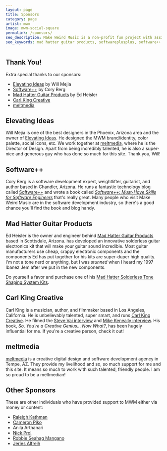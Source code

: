 ```yaml
---
layout: page
title: Sponsors
category: page
artist: mwm
image: mwm-social-square
permalink: /sponsors/
seo_description: Make Weird Music is a non-profit fun project with assistant from great sponsors!
seo_keywords: mad hatter guitar products, softwareplusplus, software++
---
```

## Thank You!

Extra special thanks to our sponsors:

* [Elevating Ideas](http://elevatingideas.com) by Will Mejia
* [Software++](http://softwareplusplus.com) by Cory Berg
* [Mad Hatter Guitar Products](http://madhatterguitarproducts.com) by Ed Heisler
* [Carl King Creative](http://carlkingdom.com)
* [meltmedia](http://meltmedia.com)

## Elevating Ideas

Will Mejia is one of the best designers in the Phoenix, Arizona area and the owner of [Elevating Ideas](http://elevatingideas.com). He designed the MWM brand/identity, color palette, social icons, etc. We work together at [meltmedia](http://meltmedia.com), where he is the Director of Design. Apart from being incredibly talented, he is also a super-nice and generous guy who has done so much for this site. Thank you, Will!

## Software++

Cory Berg is a software development expert, weightlifter, guitarist, and author based in Chandler, Arizona. He runs a fantastic technology blog called [Software++](http://softwareplusplus.com) and wrote a book called *[Software++: Must-Have Skills for Software Engineers](http://www.amazon.com/Software-Must-Have-Skills-Engineers-ebook/dp/B00U4ZRQC6/)* that's really great. Many people who visit Make Weird Music are in the software development industry, so there's a good chance you'll find the book and blog handy.

## Mad Hatter Guitar Products

Ed Heisler is the owner and engineer behind [Mad Hatter Guitar Products](http://madhatterguitarproducts.com) based in Scottsdale, Arizona. has developed an innovative solderless guitar electronics kit that will make your guitar sound incredible. Most guitar manufacturers use cheap, crappy electronic components and the components Ed has put together for his kits are super-duper high quality. I'm not a tone nerd or anything, but I was *stunned* when I heard my 1997 Ibanez Jem after we put in the new components.

Do yourself a favor and purchase one of his [Mad Hatter Solderless Tone Shaping System Kits](http://madhatterguitarproducts.com/pages/mad-hatter-solderless-tone-shaping-system-kits).

## Carl King Creative

Carl King is a musician, author, and filmmaker based in Los Angeles, California. He is unbelievably talented, super smart, and runs [Carl King Creative](http://carlkingdom.com). He filmed the [Steve Vai interview](/interview/steve-vai) and [Mike Keneally interview](/interview/mike-keneally). His book, *So, You're a Creative Genius... Now What?*, has been hugely influential for me. If you're a creative person, check it out!

## meltmedia

[meltmedia](http://meltmedia.com) is a creative digital design and software development agency in Tempe, AZ. They provide my livelihood and so, so much support for me and this site. It means so much to work with such talented, friendly people. I am so proud to be a meltmedian!

## Other Sponsors

These are other individuals who have provided support to MWM either via money or content:

- [Raleigh Kathman](http://soundcloud.com/giantess-music)
- [Cameron Piko](http://montresor.bandcamp.com/)
- Anila Arthanari
- [Nick Prol](http://www.dkvine.com/features/dku_comix)
- [Robbie Seahag Mangano](http://www.facebook.com/robbieseahag)
- [Jeries Alfreih](http://www.youtube.com/jeriesalfreih)
